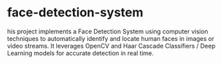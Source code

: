 # face-detection-system
his project implements a Face Detection System using computer vision techniques to automatically identify and locate human faces in images or video streams. It leverages OpenCV and Haar Cascade Classifiers / Deep Learning models for accurate detection in real time.
